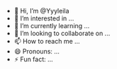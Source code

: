 - 👋 Hi, I’m @Yyyleila
- 👀 I’m interested in ...
- 🌱 I’m currently learning ...
- 💞️ I’m looking to collaborate on ...
- 📫 How to reach me ...
- 😄 Pronouns: ...
- ⚡ Fun fact: ...

<!---
Yyyleila/Yyyleila is a ✨ special ✨ repository because its `README.md` (this file) appears on your GitHub profile.
You can click the Preview link to take a look at your changes.
--->
